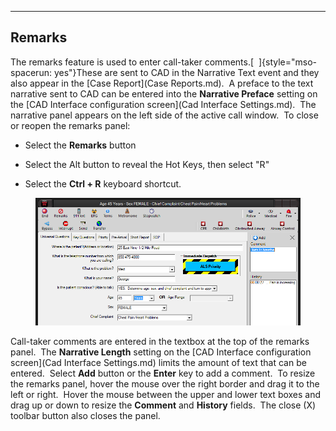   -------------
  **Remarks**
  -------------

The remarks feature is used to enter call-taker comments.[ 
]{style="mso-spacerun: yes"}These are sent to CAD in the Narrative Text
event and they also appear in the [Case Report](Case Reports.md).  A
preface to the text narrative sent to CAD can be entered into the
**Narrative Preface** setting on the [CAD Interface configuration
screen](Cad Interface Settings.md).  The narrative panel appears on
the left side of the active call window.  To close or reopen the remarks
panel:

-   Select the **Remarks** button

-   Select the Alt button to reveal the Hot Keys, then select \"R\"

-   Select the **Ctrl + R** keyboard shortcut.

<figure><img src=".gitbook/assets/Narrative_files/image001.png" alt=""><figcaption></figcaption></figure>

Call-taker comments are entered in the textbox at the top of the remarks
panel.  The **Narrative Length** setting on the [CAD Interface
configuration screen](Cad Interface Settings.md) limits the amount
of text that can be entered.  Select **Add** button or the **Enter** key
to add a comment.  To resize the remarks panel, hover the mouse over the
right border and drag it to the left or right.  Hover the mouse between
the upper and lower text boxes and drag up or down to resize the
**Comment** and **History** fields.  The close (X) toolbar button also
closes the panel. 
